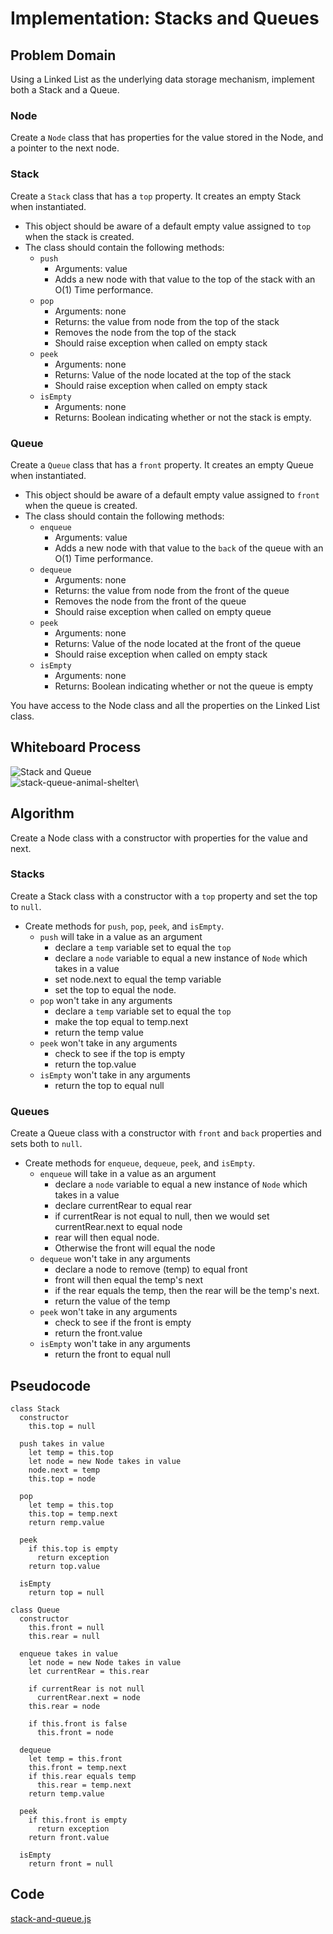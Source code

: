 # Implementation: Stacks and Queues

## Problem Domain

Using a Linked List as the underlying data storage mechanism, implement both a Stack and a Queue.

### Node

Create a `Node` class that has properties for the value stored in the Node, and a pointer to the next node.

### Stack

Create a `Stack` class that has a `top` property. It creates an empty Stack when instantiated.

- This object should be aware of a default empty value assigned to `top` when the stack is created.
- The class should contain the following methods:
  - `push`
    - Arguments: value
    - Adds a new node with that value to the top of the stack with an O(1) Time performance.
  - `pop`
    - Arguments: none
    - Returns: the value from node from the top of the stack
    - Removes the node from the top of the stack
    - Should raise exception when called on empty stack
  - `peek`
    - Arguments: none
    - Returns: Value of the node located at the top of the stack
    - Should raise exception when called on empty stack
  - `isEmpty`
    - Arguments: none
    - Returns: Boolean indicating whether or not the stack is empty.

### Queue

Create a `Queue` class that has a `front` property. It creates an empty Queue when instantiated.

- This object should be aware of a default empty value assigned to `front` when the queue is created.
- The class should contain the following methods:
  - `enqueue`
    - Arguments: value
    - Adds a new node with that value to the `back` of the queue with an O(1) Time performance.
  - `dequeue`
    - Arguments: none
    - Returns: the value from node from the front of the queue
    - Removes the node from the front of the queue
    - Should raise exception when called on empty queue
  - `peek`
    - Arguments: none
    - Returns: Value of the node located at the front of the queue
    - Should raise exception when called on empty stack
  - `isEmpty`
    - Arguments: none
    - Returns: Boolean indicating whether or not the queue is empty

You have access to the Node class and all the properties on the Linked List class.

## Whiteboard Process

![Stack and Queue](./img/stack-and-queue.pnnnnng)\
![stack-queue-animal-shelter](./img/SQanimalShelter.png)\

## Algorithm

Create a Node class with a constructor with properties for the value and next.

### Stacks

Create a Stack class with a constructor with a `top` property and set the top to `null`.

- Create methods for `push`, `pop`, `peek`, and `isEmpty`.
  - `push` will take in a value as an argument
    - declare a `temp` variable set to equal the `top`
    - declare a `node` variable to equal a new instance of `Node` which takes in a value
    - set node.next to equal the temp variable
    - set the top to equal the node.
  - `pop` won't take in any arguments
    - declare a `temp` variable set to equal the `top`
    - make the top equal to temp.next
    - return the temp value
  - `peek` won't take in any arguments
    - check to see if the top is empty
    - return the top.value
  - `isEmpty` won't take in any arguments
    - return the top to equal null

### Queues

Create a Queue class with a constructor with `front` and `back` properties and sets both to `null`.

- Create methods for `enqueue`, `dequeue`, `peek`, and `isEmpty`.
  - `enqueue` will take in a value as an argument
    - declare a `node` variable to equal a new instance of `Node` which takes in a value
    - declare currentRear to equal rear
    - if currentRear is not equal to null, then we would set currentRear.next to equal node
    - rear will then equal node.
    - Otherwise the front will equal the node
  - `dequeue` won't take in any arguments
    - declare a node to remove (temp) to equal front
    - front will then equal the temp's next
    - if the rear equals the temp, then the rear will be the temp's next.
    - return the value of the temp
  - `peek` won't take in any arguments
    - check to see if the front is empty
    - return the front.value
  - `isEmpty` won't take in any arguments
    - return the front to equal null

## Pseudocode

```plaintext
class Stack
  constructor
    this.top = null

  push takes in value
    let temp = this.top
    let node = new Node takes in value
    node.next = temp
    this.top = node

  pop
    let temp = this.top
    this.top = temp.next
    return remp.value

  peek
    if this.top is empty
      return exception
    return top.value

  isEmpty
    return top = null

class Queue
  constructor
    this.front = null
    this.rear = null

  enqueue takes in value
    let node = new Node takes in value
    let currentRear = this.rear

    if currentRear is not null
      currentRear.next = node
    this.rear = node

    if this.front is false
      this.front = node

  dequeue
    let temp = this.front
    this.front = temp.next
    if this.rear equals temp
      this.rear = temp.next
    return temp.value

  peek
    if this.front is empty
      return exception
    return front.value

  isEmpty
    return front = null
```

## Code

[stack-and-queue.js](./stack-and-queue.js)
